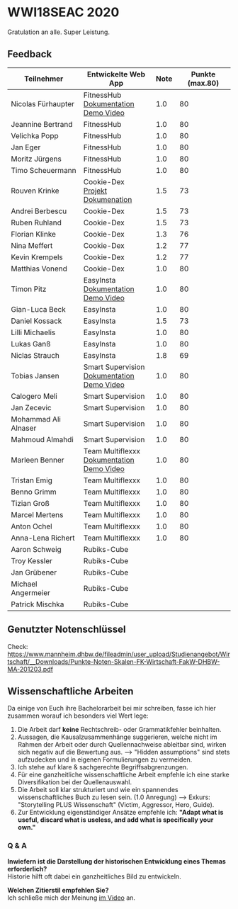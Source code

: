 # WWI18SEAC 2020
Gratulation an alle. Super Leistung.

## Feedback

| Teilnehmer | Entwickelte Web App | Note | Punkte (max.80)
|----------------------|----------|----------|------|
| Nicolas Fürhaupter | FitnessHub<br />[Dokumentation](https://github.com/TimoScheuermann/FitnessHub)<br />[Demo Video](https://youtu.be/9lRLQRGrHpg) | 1.0  | 80 |
| Jeannine Bertrand | FitnessHub | 1.0  | 80 |
| Velichka Popp | FitnessHub | 1.0  | 80 |
| Jan Eger | FitnessHub | 1.0  | 80 |
| Moritz Jürgens | FitnessHub | 1.0  | 80 |
| Timo Scheuermann | FitnessHub | 1.0  | 80 |
| Rouven Krinke | Cookie-Dex<br />[Projekt](https://github.com/Ermodo/Kochrezepte)<br />[Dokumenation](https://github.com/Ermodo/Kochrezepte-Docs) | 1.5  | 73 | 
| Andrei Berbescu | Cookie-Dex | 1.5  | 73 |
| Ruben Ruhland | Cookie-Dex | 1.5  | 73 |
| Florian Klinke | Cookie-Dex |  1.3 | 76 |
| Nina Meffert | Cookie-Dex | 1.2  | 77 |
| Kevin Krempels | Cookie-Dex | 1.2  | 77 |
| Matthias Vonend | Cookie-Dex | 1.0  | 80 | 
| Timon Pitz | EasyInsta<br>[Dokumentation](https://github.com/timonpitz/EasyInsta)<br>[Demo Video](https://youtu.be/joys6F5tcio)| 1.0  | 80 |
| Gian-Luca Beck | EasyInsta | 1.0  | 80 |
| Daniel Kossack | EasyInsta | 1.5  | 73 |
| Lilli Michaelis | EasyInsta | 1.0  | 80 |
| Lukas Ganß | EasyInsta | 1.0  | 80 |
| Niclas Strauch | EasyInsta | 1.8  | 69 |
| Tobias Jansen | Smart Supervision<br>[Dokumentation](https://git.tjbn.de/schuelerverwaltung/documentation/-/blob/master/README.md)<br>[Demo Video](https://youtu.be/Sp4t8el68hs) | 1.0  | 80 |
| Calogero Meli | Smart Supervision | 1.0  | 80 |
| Jan Zecevic | Smart Supervision | 1.0  | 80 |
| Mohammad Ali Alnaser | Smart Supervision | 1.0  | 80 |
| Mahmoud Almahdi | Smart Supervision | 1.0  | 80 |
| Marleen Benner | Team Multiflexxx<br>[Dokumentation](https://github.com/Multiflexxx/FlexRent)<br>[Demo Video](https://youtu.be/zXzQHtgxkrM)| 1.0  | 80 |
| Tristan Emig | Team Multiflexxx | 1.0  | 80 |
| Benno Grimm | Team Multiflexxx | 1.0  | 80 |
| Tizian Groß | Team Multiflexxx | 1.0  | 80 |
| Marcel Mertens | Team Multiflexxx | 1.0  | 80 |
| Anton Ochel | Team Multiflexxx | 1.0  | 80 |
| Anna-Lena Richert | Team Multiflexxx | 1.0  | 80 |
| Aaron Schweig | Rubiks-Cube |   |  |
| Troy Kessler | Rubiks-Cube |   |  |
| Jan Grübener | Rubiks-Cube |   |  |
| Michael Angermeier | Rubiks-Cube |   |  |
| Patrick Mischka | Rubiks-Cube |  |  |

## Genutzter Notenschlüssel
Check: https://www.mannheim.dhbw.de/fileadmin/user_upload/Studienangebot/Wirtschaft/__Downloads/Punkte-Noten-Skalen-FK-Wirtschaft-FakW-DHBW-MA-201203.pdf


## Wissenschaftliche Arbeiten
Da einige von Euch ihre Bachelorarbeit bei mir schreiben, fasse ich hier zusammen worauf ich besonders viel Wert lege:  
1. Die Arbeit darf **keine** Rechtschreib- oder Grammatikfehler beinhalten.  
2. Aussagen, die Kausalzusammenhänge suggerieren, welche nicht im Rahmen der Arbeit oder durch Quellennachweise ableitbar sind, wirken sich negativ auf die Bewertung aus. --> "Hidden assumptions" sind stets aufzudecken und in eigenen Formulierungen zu vermeiden.
3. Ich stehe auf klare & sachgerechte Begriffsabgrenzungen.  
4. Für eine ganzheitliche wissenschaftliche Arbeit empfehle ich eine starke Diversifikation bei der Quellenauswahl.     
5. Die Arbeit soll klar strukturiert und wie ein spannendes wissenschaftliches Buch zu lesen sein. (1.0 Anregung) --> Exkurs: "Storytelling PLUS Wissenschaft" (Victim, Aggressor, Hero, Guide).    
6. Zur Entwicklung eigenständiger Ansätze empfehle ich: **"Adapt what is useful, discard what is useless, and add what is specifically your own."**


### Q & A
**Inwiefern ist die Darstellung der historischen Entwicklung eines Themas erforderlich?**  
Historie hilft oft dabei ein ganzheitliches Bild zu entwickeln.  

**Welchen Zitierstil empfehlen Sie?**  
Ich schließe mich der Meinung [im Video](https://www.youtube.com/watch?v=d-zk0EA7NJA&feature=youtu.be) an.  
